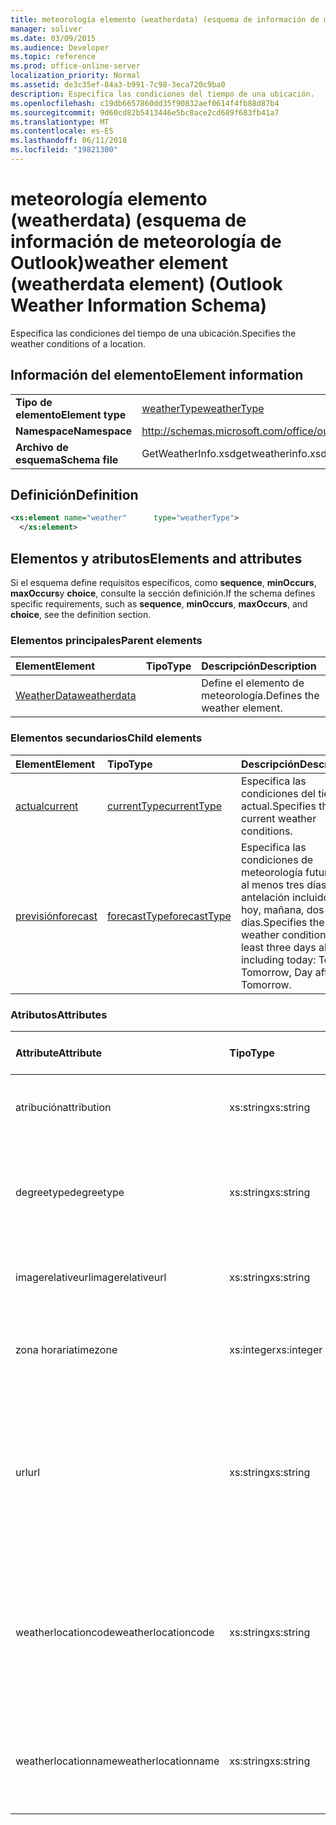 ```yaml
---
title: meteorología elemento (weatherdata) (esquema de información de meteorología de Outlook)
manager: soliver
ms.date: 03/09/2015
ms.audience: Developer
ms.topic: reference
ms.prod: office-online-server
localization_priority: Normal
ms.assetid: de3c35ef-84a3-b991-7c98-3eca720c9ba0
description: Especifica las condiciones del tiempo de una ubicación.
ms.openlocfilehash: c19db6657860dd35f90832aef0614f4fb88d87b4
ms.sourcegitcommit: 9d60cd82b5413446e5bc8ace2cd689f683fb41a7
ms.translationtype: MT
ms.contentlocale: es-ES
ms.lasthandoff: 06/11/2018
ms.locfileid: "19821300"
---
```

# <a name="weather-element-weatherdata-element-outlook-weather-information-schema"></a><span data-ttu-id="6c093-103">meteorología elemento (weatherdata) (esquema de información de meteorología de Outlook)</span><span class="sxs-lookup"><span data-stu-id="6c093-103">weather element (weatherdata element) (Outlook Weather Information Schema)</span></span>

<span data-ttu-id="6c093-104">Especifica las condiciones del tiempo de una ubicación.</span><span class="sxs-lookup"><span data-stu-id="6c093-104">Specifies the weather conditions of a location.</span></span>
  
## <a name="element-information"></a><span data-ttu-id="6c093-105">Información del elemento</span><span class="sxs-lookup"><span data-stu-id="6c093-105">Element information</span></span>

|||
|:-----|:-----|
|<span data-ttu-id="6c093-106">**Tipo de elemento**</span><span class="sxs-lookup"><span data-stu-id="6c093-106">**Element type**</span></span> <br/> |[<span data-ttu-id="6c093-107">weatherType</span><span class="sxs-lookup"><span data-stu-id="6c093-107">weatherType</span></span>](weathertype-complextype-outlook-weather-information-schema.md) <br/> |
|<span data-ttu-id="6c093-108">**Namespace**</span><span class="sxs-lookup"><span data-stu-id="6c093-108">**Namespace**</span></span> <br/> |http://schemas.microsoft.com/office/outlook/15/getweatherinfo.xsd  <br/> |
|<span data-ttu-id="6c093-109">**Archivo de esquema**</span><span class="sxs-lookup"><span data-stu-id="6c093-109">**Schema file**</span></span> <br/> |<span data-ttu-id="6c093-110">GetWeatherInfo.xsd</span><span class="sxs-lookup"><span data-stu-id="6c093-110">getweatherinfo.xsd</span></span>  <br/> |
   
## <a name="definition"></a><span data-ttu-id="6c093-111">Definición</span><span class="sxs-lookup"><span data-stu-id="6c093-111">Definition</span></span>

```XML
<xs:element name="weather"      type="weatherType">
  </xs:element>  

```

## <a name="elements-and-attributes"></a><span data-ttu-id="6c093-112">Elementos y atributos</span><span class="sxs-lookup"><span data-stu-id="6c093-112">Elements and attributes</span></span>

<span data-ttu-id="6c093-113">Si el esquema define requisitos específicos, como **sequence**, **minOccurs**, **maxOccurs**y **choice**, consulte la sección definición.</span><span class="sxs-lookup"><span data-stu-id="6c093-113">If the schema defines specific requirements, such as **sequence**, **minOccurs**, **maxOccurs**, and **choice**, see the definition section.</span></span> 
  
### <a name="parent-elements"></a><span data-ttu-id="6c093-114">Elementos principales</span><span class="sxs-lookup"><span data-stu-id="6c093-114">Parent elements</span></span>

|<span data-ttu-id="6c093-115">**Element**</span><span class="sxs-lookup"><span data-stu-id="6c093-115">**Element**</span></span>|<span data-ttu-id="6c093-116">**Tipo**</span><span class="sxs-lookup"><span data-stu-id="6c093-116">**Type**</span></span>|<span data-ttu-id="6c093-117">**Descripción**</span><span class="sxs-lookup"><span data-stu-id="6c093-117">**Description**</span></span>|
|:-----|:-----|:-----|
|[<span data-ttu-id="6c093-118">WeatherData</span><span class="sxs-lookup"><span data-stu-id="6c093-118">weatherdata</span></span>](weatherdata-element-outlook-weather-information-schema.md) <br/> ||<span data-ttu-id="6c093-119">Define el elemento de meteorología.</span><span class="sxs-lookup"><span data-stu-id="6c093-119">Defines the weather element.</span></span>  <br/> |
   
### <a name="child-elements"></a><span data-ttu-id="6c093-120">Elementos secundarios</span><span class="sxs-lookup"><span data-stu-id="6c093-120">Child elements</span></span>

|<span data-ttu-id="6c093-121">**Element**</span><span class="sxs-lookup"><span data-stu-id="6c093-121">**Element**</span></span>|<span data-ttu-id="6c093-122">**Tipo**</span><span class="sxs-lookup"><span data-stu-id="6c093-122">**Type**</span></span>|<span data-ttu-id="6c093-123">**Descripción**</span><span class="sxs-lookup"><span data-stu-id="6c093-123">**Description**</span></span>|
|:-----|:-----|:-----|
|[<span data-ttu-id="6c093-124">actual</span><span class="sxs-lookup"><span data-stu-id="6c093-124">current</span></span>](current-element-weathertype-complextypeoutlook-weather-information-schema.md) <br/> |[<span data-ttu-id="6c093-125">currentType</span><span class="sxs-lookup"><span data-stu-id="6c093-125">currentType</span></span>](currenttype-complextype-outlook-weather-information-schema.md) <br/> |<span data-ttu-id="6c093-126">Especifica las condiciones del tiempo actual.</span><span class="sxs-lookup"><span data-stu-id="6c093-126">Specifies the current weather conditions.</span></span>  <br/> |
|[<span data-ttu-id="6c093-127">previsión</span><span class="sxs-lookup"><span data-stu-id="6c093-127">forecast</span></span>](forecast-element-weathertype-complextypeoutlook-weather-information-schema.md) <br/> |[<span data-ttu-id="6c093-128">forecastType</span><span class="sxs-lookup"><span data-stu-id="6c093-128">forecastType</span></span>](forecasttype-complextype-outlook-weather-information-schema.md) <br/> |<span data-ttu-id="6c093-129">Especifica las condiciones de meteorología futuras de al menos tres días con antelación incluido hoy: hoy, mañana, dos días.</span><span class="sxs-lookup"><span data-stu-id="6c093-129">Specifies the future weather conditions of at least three days ahead including today: Today, Tomorrow, Day after Tomorrow.</span></span>  <br/> |
   
### <a name="attributes"></a><span data-ttu-id="6c093-130">Atributos</span><span class="sxs-lookup"><span data-stu-id="6c093-130">Attributes</span></span>

|<span data-ttu-id="6c093-131">**Attribute**</span><span class="sxs-lookup"><span data-stu-id="6c093-131">**Attribute**</span></span>|<span data-ttu-id="6c093-132">**Tipo**</span><span class="sxs-lookup"><span data-stu-id="6c093-132">**Type**</span></span>|<span data-ttu-id="6c093-133">**Obligatorio**</span><span class="sxs-lookup"><span data-stu-id="6c093-133">**Required**</span></span>|<span data-ttu-id="6c093-134">**Descripción**</span><span class="sxs-lookup"><span data-stu-id="6c093-134">**Description**</span></span>|<span data-ttu-id="6c093-135">**Valores posibles**</span><span class="sxs-lookup"><span data-stu-id="6c093-135">**Possible values**</span></span>|
|:-----|:-----|:-----|:-----|:-----|
|<span data-ttu-id="6c093-136">atribución</span><span class="sxs-lookup"><span data-stu-id="6c093-136">attribution</span></span>  <br/> |<span data-ttu-id="6c093-137">xs:string</span><span class="sxs-lookup"><span data-stu-id="6c093-137">xs:string</span></span>  <br/> |<span data-ttu-id="6c093-138">necesario</span><span class="sxs-lookup"><span data-stu-id="6c093-138">required</span></span>  <br/> |<span data-ttu-id="6c093-139">Especifica el origen de la información meteorológica.</span><span class="sxs-lookup"><span data-stu-id="6c093-139">Specifies the source of the weather information.</span></span>  <br/> |<span data-ttu-id="6c093-140">Un valor del tipo xs: String</span><span class="sxs-lookup"><span data-stu-id="6c093-140">A value of the type xs:string</span></span>  <br/> |
|<span data-ttu-id="6c093-141">degreetype</span><span class="sxs-lookup"><span data-stu-id="6c093-141">degreetype</span></span>  <br/> |<span data-ttu-id="6c093-142">xs:string</span><span class="sxs-lookup"><span data-stu-id="6c093-142">xs:string</span></span>  <br/> |<span data-ttu-id="6c093-143">necesario</span><span class="sxs-lookup"><span data-stu-id="6c093-143">required</span></span>  <br/> |<span data-ttu-id="6c093-144">Especifica la unidad para la temperatura de la ubicación, por ejemplo, Celsius.</span><span class="sxs-lookup"><span data-stu-id="6c093-144">Specifies the unit for the temperature of the location for example, Celsius.</span></span>  <br/> |<span data-ttu-id="6c093-145">C, F</span><span class="sxs-lookup"><span data-stu-id="6c093-145">C, F</span></span>  <br/> |
|<span data-ttu-id="6c093-146">imagerelativeurl</span><span class="sxs-lookup"><span data-stu-id="6c093-146">imagerelativeurl</span></span>  <br/> |<span data-ttu-id="6c093-147">xs:string</span><span class="sxs-lookup"><span data-stu-id="6c093-147">xs:string</span></span>  <br/> |<span data-ttu-id="6c093-148">necesario</span><span class="sxs-lookup"><span data-stu-id="6c093-148">required</span></span>  <br/> |<span data-ttu-id="6c093-149">Especifica la dirección URL de la imagen de la ubicación.</span><span class="sxs-lookup"><span data-stu-id="6c093-149">Specifies the URL of the image for the location.</span></span>  <br/> |<span data-ttu-id="6c093-150">Un valor del tipo xs: String</span><span class="sxs-lookup"><span data-stu-id="6c093-150">A value of the type xs:string</span></span>  <br/> |
|<span data-ttu-id="6c093-151">zona horaria</span><span class="sxs-lookup"><span data-stu-id="6c093-151">timezone</span></span>  <br/> |<span data-ttu-id="6c093-152">xs:integer</span><span class="sxs-lookup"><span data-stu-id="6c093-152">xs:integer</span></span>  <br/> |<span data-ttu-id="6c093-153">necesario</span><span class="sxs-lookup"><span data-stu-id="6c093-153">required</span></span>  <br/> |<span data-ttu-id="6c093-154">Especifica el desplazamiento de GMT.</span><span class="sxs-lookup"><span data-stu-id="6c093-154">Specifies the GMT offset.</span></span>  <br/> |<span data-ttu-id="6c093-155">Un valor comprendido entre -11 y 12 inclusive</span><span class="sxs-lookup"><span data-stu-id="6c093-155">A value between -11 and 12 inclusive</span></span>  <br/> |
|<span data-ttu-id="6c093-156">url</span><span class="sxs-lookup"><span data-stu-id="6c093-156">url</span></span>  <br/> |<span data-ttu-id="6c093-157">xs:string</span><span class="sxs-lookup"><span data-stu-id="6c093-157">xs:string</span></span>  <br/> |<span data-ttu-id="6c093-158">necesario</span><span class="sxs-lookup"><span data-stu-id="6c093-158">required</span></span>  <br/> |<span data-ttu-id="6c093-159">Especifica la dirección URL de la página web del servicio meteorológico que contiene información meteorológica para la ubicación especificada.</span><span class="sxs-lookup"><span data-stu-id="6c093-159">Specifies the URL for the web page of the weather service that contains weather information for the specified location.</span></span>  <br/> |<span data-ttu-id="6c093-160">Un valor del tipo xs: String</span><span class="sxs-lookup"><span data-stu-id="6c093-160">A value of the type xs:string</span></span>  <br/> |
|<span data-ttu-id="6c093-161">weatherlocationcode</span><span class="sxs-lookup"><span data-stu-id="6c093-161">weatherlocationcode</span></span>  <br/> |<span data-ttu-id="6c093-162">xs:string</span><span class="sxs-lookup"><span data-stu-id="6c093-162">xs:string</span></span>  <br/> |<span data-ttu-id="6c093-163">necesario</span><span class="sxs-lookup"><span data-stu-id="6c093-163">required</span></span>  <br/> |<span data-ttu-id="6c093-164">Especifica el código que está asociado con la ubicación que se usa para distinguir múltiples ubicación que tienen el mismo nombre.</span><span class="sxs-lookup"><span data-stu-id="6c093-164">Specifies the code that is associated with the location used to distinguish multiple location that have the same name.</span></span>  <br/> |<span data-ttu-id="6c093-165">Un valor del tipo xs: String</span><span class="sxs-lookup"><span data-stu-id="6c093-165">A value of the type xs:string</span></span>  <br/> |
|<span data-ttu-id="6c093-166">weatherlocationname</span><span class="sxs-lookup"><span data-stu-id="6c093-166">weatherlocationname</span></span>  <br/> |<span data-ttu-id="6c093-167">xs:string</span><span class="sxs-lookup"><span data-stu-id="6c093-167">xs:string</span></span>  <br/> |<span data-ttu-id="6c093-168">necesario</span><span class="sxs-lookup"><span data-stu-id="6c093-168">required</span></span>  <br/> |<span data-ttu-id="6c093-169">Especifica el nombre de la ubicación que aparece en el control de lista desplegable.</span><span class="sxs-lookup"><span data-stu-id="6c093-169">Specifies the name of the location that appears in the drop-down control.</span></span>  <br/> |<span data-ttu-id="6c093-170">Un valor del tipo xs: String</span><span class="sxs-lookup"><span data-stu-id="6c093-170">A value of the type xs:string</span></span>  <br/> |
   

